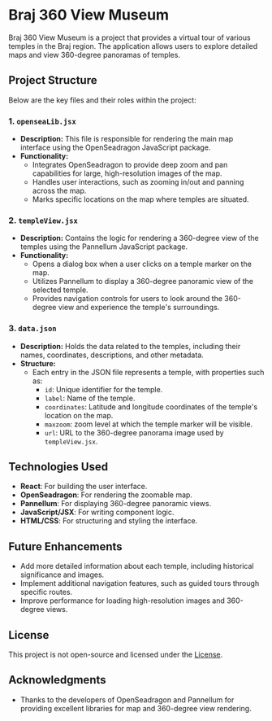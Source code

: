 # Braj 360 View Museum

Braj 360 View Museum is a project that provides a virtual tour of various temples in the Braj region. The application allows users to explore detailed maps and view 360-degree panoramas of temples.

## Project Structure

Below are the key files and their roles within the project:

### 1. `openseaLib.jsx`
   - **Description:** This file is responsible for rendering the main map interface using the OpenSeadragon JavaScript package.
   - **Functionality:** 
     - Integrates OpenSeadragon to provide deep zoom and pan capabilities for large, high-resolution images of the map.
     - Handles user interactions, such as zooming in/out and panning across the map.
     - Marks specific locations on the map where temples are situated.

### 2. `templeView.jsx`
   - **Description:** Contains the logic for rendering a 360-degree view of the temples using the Pannellum JavaScript package.
   - **Functionality:** 
     - Opens a dialog box when a user clicks on a temple marker on the map.
     - Utilizes Pannellum to display a 360-degree panoramic view of the selected temple.
     - Provides navigation controls for users to look around the 360-degree view and experience the temple's surroundings.

### 3. `data.json`
   - **Description:** Holds the data related to the temples, including their names, coordinates, descriptions, and other metadata.
   - **Structure:** 
     - Each entry in the JSON file represents a temple, with properties such as:
       - `id`: Unique identifier for the temple.
       - `label`: Name of the temple.
       - `coordinates`: Latitude and longitude coordinates of the temple's location on the map.
       - `maxzoom`: zoom level at which the temple marker will be visible.
       - `url`: URL to the 360-degree panorama image used by `templeView.jsx`.

## Technologies Used

- **React**: For building the user interface.
- **OpenSeadragon**: For rendering the zoomable map.
- **Pannellum**: For displaying 360-degree panoramic views.
- **JavaScript/JSX**: For writing component logic.
- **HTML/CSS**: For structuring and styling the interface.

## Future Enhancements

- Add more detailed information about each temple, including historical significance and images.
- Implement additional navigation features, such as guided tours through specific routes.
- Improve performance for loading high-resolution images and 360-degree views.

## License

This project is not open-source and licensed under the [License](LICENSE).

## Acknowledgments

- Thanks to the developers of OpenSeadragon and Pannellum for providing excellent libraries for map and 360-degree view rendering.


